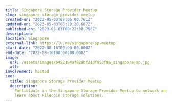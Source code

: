 ```yaml
---
title: Singapore Storage Provider Meetup
slug: singapore-storage-provider-meetup
created-on: "2023-05-03T08:06:00.761Z"
updated-on: "2023-05-03T08:20:28.687Z"
published-on: "2023-05-03T08:22:38.798Z"
description:
location: Singapore
external-link: https://lu.ma/singapore-sp-meetup
start-date: "2022-08-16T00:00:00.000Z"
end-date: "2022-08-16T00:00:00.000Z"
image:
  url: /assets/images/6452194af82dbf21df953f96_singapore-sp.jpg
  alt:
involvement: hosted
seo:
  title: Singapore Storage Provider Meetup
  description:
    Participate in the Singapore Storage Provider Meetup to network and
    learn about Filecoin storage solutions.
---
```

